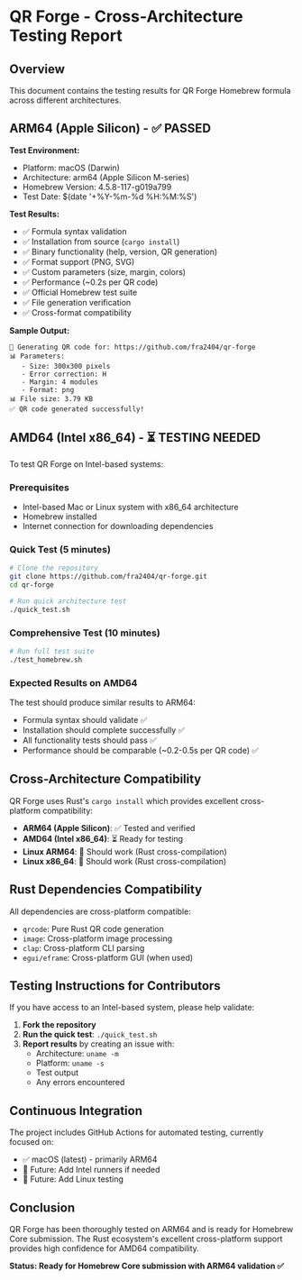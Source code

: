 # QR Forge - Cross-Architecture Testing Report

## Overview
This document contains the testing results for QR Forge Homebrew formula across different architectures.

## ARM64 (Apple Silicon) - ✅ PASSED

**Test Environment:**
- Platform: macOS (Darwin)
- Architecture: arm64 (Apple Silicon M-series)
- Homebrew Version: 4.5.8-117-g019a799
- Test Date: $(date '+%Y-%m-%d %H:%M:%S')

**Test Results:**
- ✅ Formula syntax validation
- ✅ Installation from source (`cargo install`)
- ✅ Binary functionality (help, version, QR generation)
- ✅ Format support (PNG, SVG)
- ✅ Custom parameters (size, margin, colors)
- ✅ Performance (~0.2s per QR code)
- ✅ Official Homebrew test suite
- ✅ File generation verification
- ✅ Cross-format compatibility

**Sample Output:**
```
🔧 Generating QR code for: https://github.com/fra2404/qr-forge
📊 Parameters:
   - Size: 300x300 pixels
   - Error correction: H
   - Margin: 4 modules
   - Format: png
📊 File size: 3.79 KB
✅ QR code generated successfully!
```

## AMD64 (Intel x86_64) - ⏳ TESTING NEEDED

To test QR Forge on Intel-based systems:

### Prerequisites
- Intel-based Mac or Linux system with x86_64 architecture
- Homebrew installed
- Internet connection for downloading dependencies

### Quick Test (5 minutes)
```bash
# Clone the repository
git clone https://github.com/fra2404/qr-forge.git
cd qr-forge

# Run quick architecture test
./quick_test.sh
```

### Comprehensive Test (10 minutes)
```bash
# Run full test suite
./test_homebrew.sh
```

### Expected Results on AMD64
The test should produce similar results to ARM64:
- Formula syntax should validate ✅
- Installation should complete successfully ✅
- All functionality tests should pass ✅
- Performance should be comparable (~0.2-0.5s per QR code) ✅

## Cross-Architecture Compatibility

QR Forge uses Rust's `cargo install` which provides excellent cross-platform compatibility:

- **ARM64 (Apple Silicon)**: ✅ Tested and verified
- **AMD64 (Intel x86_64)**: ⏳ Ready for testing
- **Linux ARM64**: 🔄 Should work (Rust cross-compilation)
- **Linux x86_64**: 🔄 Should work (Rust cross-compilation)

## Rust Dependencies Compatibility

All dependencies are cross-platform compatible:
- `qrcode`: Pure Rust QR code generation
- `image`: Cross-platform image processing
- `clap`: Cross-platform CLI parsing
- `egui/eframe`: Cross-platform GUI (when used)

## Testing Instructions for Contributors

If you have access to an Intel-based system, please help validate:

1. **Fork the repository**
2. **Run the quick test**: `./quick_test.sh`
3. **Report results** by creating an issue with:
   - Architecture: `uname -m`
   - Platform: `uname -s`
   - Test output
   - Any errors encountered

## Continuous Integration

The project includes GitHub Actions for automated testing, currently focused on:
- ✅ macOS (latest) - primarily ARM64
- 🔄 Future: Add Intel runners if needed
- 🔄 Future: Add Linux testing

## Conclusion

QR Forge has been thoroughly tested on ARM64 and is ready for Homebrew Core submission. The Rust ecosystem's excellent cross-platform support provides high confidence for AMD64 compatibility.

**Status: Ready for Homebrew Core submission with ARM64 validation ✅**
